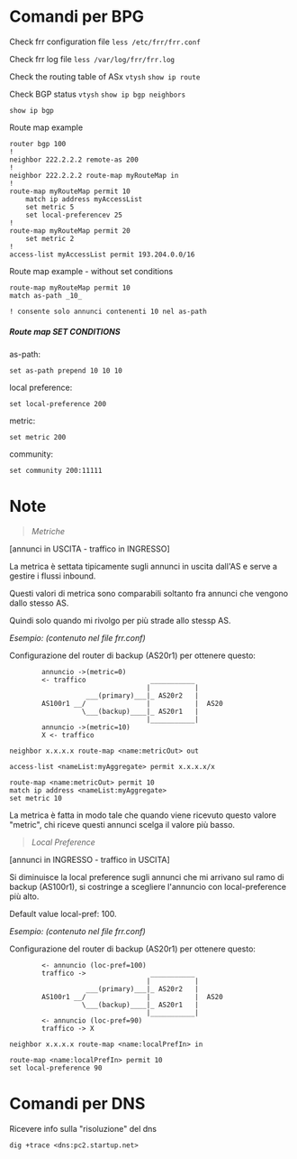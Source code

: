 # Comandi per BPG

Check frr configuration file
`less /etc/frr/frr.conf`

Check frr log file
`less /var/log/frr/frr.log`

Check the routing table of ASx
`vtysh`
`show ip route`

Check BGP status
`vtysh`
`show ip bgp neighbors`

`show ip bgp`

Route map example
```
router bgp 100
!
neighbor 222.2.2.2 remote-as 200
!
neighbor 222.2.2.2 route-map myRouteMap in
!
route-map myRouteMap permit 10
    match ip address myAccessList
    set metric 5
    set local-preferencev 25
!
route-map myRouteMap permit 20
    set metric 2
!
access-list myAccessList permit 193.204.0.0/16
```

Route map example - without set conditions
```
route-map myRouteMap permit 10
match as-path _10_

! consente solo annunci contenenti 10 nel as-path
```

##### Route map SET CONDITIONS
as-path:
```
set as-path prepend 10 10 10
```
local preference:
```
set local-preference 200
```
metric:
```
set metric 200
```
community:
```
set community 200:11111
```

# Note

> _Metriche_

[annunci in USCITA - traffico in INGRESSO]

La metrica è settata tipicamente sugli annunci in uscita dall'AS e serve a gestire i flussi inbound.

Questi valori di metrica sono comparabili soltanto fra annunci che vengono dallo stesso AS.

Quindi solo quando mi rivolgo per più strade allo stessp AS.

_Esempio: (contenuto nel file frr.conf)_

Configurazione del router di backup (AS20r1) per ottenere questo:
```
        annuncio ->(metric=0)  
        <- traffico                ___________
                                  |           |
                   ___(primary)___|_ AS20r2   |    
        AS100r1 __/               |           |  AS20
                  \___(backup)____|_ AS20r1   |
                                  |___________|
        annuncio ->(metric=10)
        X <- traffico
```

```
neighbor x.x.x.x route-map <name:metricOut> out

access-list <nameList:myAggregate> permit x.x.x.x/x

route-map <name:metricOut> permit 10
match ip address <nameList:myAggregate>
set metric 10
```

La metrica è fatta in modo tale che quando viene ricevuto questo valore "metric", chi riceve questi annunci scelga il valore più basso.

> _Local Preference_

[annunci in INGRESSO - traffico in USCITA]

Si diminuisce la local preference sugli annunci che mi arrivano sul ramo di backup (AS100r1), si costringe a scegliere l'annuncio con local-preference più alto.

Default value local-pref: 100.

_Esempio: (contenuto nel file frr.conf)_

Configurazione del router di backup (AS20r1) per ottenere questo:
```
        <- annuncio (loc-pref=100)  
        traffico ->                ___________
                                  |           |
                   ___(primary)___|_ AS20r2   |    
        AS100r1 __/               |           |  AS20
                  \___(backup)____|_ AS20r1   |
                                  |___________|
        <- annuncio (loc-pref=90) 
        traffico -> X
```

```
neighbor x.x.x.x route-map <name:localPrefIn> in

route-map <name:localPrefIn> permit 10
set local-preference 90
```

# Comandi per DNS

Ricevere info sulla "risoluzione" del dns
```
dig +trace <dns:pc2.startup.net>
```


